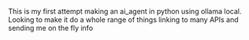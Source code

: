 This is my first attempt making an ai_agent in python using ollama local. Looking to make it do a whole range of things linking to many APIs and sending me on the fly info
